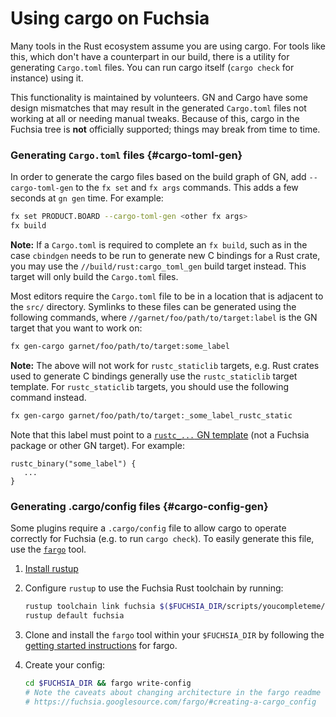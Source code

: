 # Using cargo on Fuchsia

Many tools in the Rust ecosystem assume you are using cargo. For tools like
this, which don't have a counterpart in our build, there is a utility for
generating `Cargo.toml` files. You can run cargo itself (`cargo check` for
instance) using it.

This functionality is maintained by volunteers. GN and Cargo have some design
mismatches that may result in the generated `Cargo.toml` files not working at
all or needing manual tweaks. Because of this, cargo in the Fuchsia tree is
**not** officially supported; things may break from time to time.

### Generating `Cargo.toml` files {#cargo-toml-gen}

In order to generate the cargo files based on the build graph of GN, add `--cargo-toml-gen` to
the `fx set` and `fx args` commands. This adds a few seconds at `gn gen` time. For example:

```sh
fx set PRODUCT.BOARD --cargo-toml-gen <other fx args>
fx build
```

**Note:** If a `Cargo.toml` is required to complete an `fx build`, such as in the
case `cbindgen` needs to be run to generate new C bindings for a Rust crate, you may
use the `//build/rust:cargo_toml_gen` build target instead. This target will only
build the `Cargo.toml` files.

Most editors require the `Cargo.toml` file to be in a location that is adjacent to
the `src/` directory. Symlinks to these files can be generated using the following
commands, where `//garnet/foo/path/to/target:label` is the GN target that you want
to work on:

```sh
fx gen-cargo garnet/foo/path/to/target:some_label
```

**Note:** The above will not work for `rustc_staticlib` targets, e.g. Rust
crates used to generate C bindings generally use the `rustc_staticlib` target
template. For `rustc_staticlib` targets, you should use the following command instead.

```sh
fx gen-cargo garnet/foo/path/to/target:_some_label_rustc_static
```

Note that this label must point to a [`rustc_...` GN template](README.md#build)
(not a Fuchsia package or other GN target). For example:

```
rustc_binary("some_label") {
   ...
}
```

### Generating .cargo/config files {#cargo-config-gen}

Some plugins require a `.cargo/config` file to allow cargo to operate correctly for Fuchsia
(e.g. to run `cargo check`). To easily generate this file, use the [`fargo`][fargo] tool.

1. [Install rustup](https://rustup.rs/)
2. Configure `rustup` to use the Fuchsia Rust toolchain by running:

    ```sh
    rustup toolchain link fuchsia $($FUCHSIA_DIR/scripts/youcompleteme/paths.py VSCODE_RUST_TOOLCHAIN)
    rustup default fuchsia
    ```

3. Clone and install the `fargo` tool within your `$FUCHSIA_DIR` by following the
[getting started instructions][fargo] for fargo.
4. Create your config:

    ```sh
    cd $FUCHSIA_DIR && fargo write-config
    # Note the caveats about changing architecture in the fargo readme
    # https://fuchsia.googlesource.com/fargo/#creating-a-cargo_config
    ```

[fargo]: https://fuchsia.googlesource.com/fargo/
